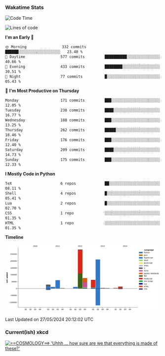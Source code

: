 ### Wakatime Stats
<!--START_SECTION:waka-->
![Code Time](http://img.shields.io/badge/Code%20Time-2%2C556%20hrs%2044%20mins-blue)

![Lines of code](https://img.shields.io/badge/From%20Hello%20World%20I%27ve%20Written-766.7%20thousand%20lines%20of%20code-blue)

**I'm an Early 🐤** 

```text
🌞 Morning                332 commits         ██████░░░░░░░░░░░░░░░░░░░   23.40 % 
🌆 Daytime                577 commits         ██████████░░░░░░░░░░░░░░░   40.66 % 
🌃 Evening                433 commits         ████████░░░░░░░░░░░░░░░░░   30.51 % 
🌙 Night                  77 commits          █░░░░░░░░░░░░░░░░░░░░░░░░   05.43 % 
```
📅 **I'm Most Productive on Thursday** 

```text
Monday                   171 commits         ███░░░░░░░░░░░░░░░░░░░░░░   12.05 % 
Tuesday                  238 commits         ████░░░░░░░░░░░░░░░░░░░░░   16.77 % 
Wednesday                188 commits         ███░░░░░░░░░░░░░░░░░░░░░░   13.25 % 
Thursday                 262 commits         █████░░░░░░░░░░░░░░░░░░░░   18.46 % 
Friday                   176 commits         ███░░░░░░░░░░░░░░░░░░░░░░   12.40 % 
Saturday                 209 commits         ████░░░░░░░░░░░░░░░░░░░░░   14.73 % 
Sunday                   175 commits         ███░░░░░░░░░░░░░░░░░░░░░░   12.33 % 
```


**I Mostly Code in Python** 

```text
TeX                      6 repos             ██░░░░░░░░░░░░░░░░░░░░░░░   08.11 % 
Shell                    4 repos             █░░░░░░░░░░░░░░░░░░░░░░░░   05.41 % 
Lua                      2 repos             █░░░░░░░░░░░░░░░░░░░░░░░░   02.70 % 
CSS                      1 repo              ░░░░░░░░░░░░░░░░░░░░░░░░░   01.35 % 
HTML                     1 repo              ░░░░░░░░░░░░░░░░░░░░░░░░░   01.35 % 
```



**Timeline**

![Lines of Code chart](https://raw.githubusercontent.com/joshuajeschek/joshuajeschek/main/assets/bar_graph.png)


 Last Updated on 27/05/2024 20:12:02 UTC
<!--END_SECTION:waka-->

### Current(ish) xkcd
<a id="xkcd-a" title="==COSMOLOGY==> 'Uhhh ... how sure are we that everything is made of these?'" href="https://www.xkcd.com" target="_blank">
        <img align="center" id="xkcd-img" src="https://imgs.xkcd.com/comics/elementary_physics_paths.png" alt="==COSMOLOGY==> 'Uhhh ... how sure are we that everything is made of these?'" height=300 />
</a>
